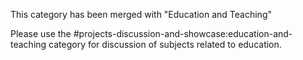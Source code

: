 This category has been merged with "Education and Teaching"

Please use the #projects-discussion-and-showcase:education-and-teaching category for discussion of subjects related to education.
